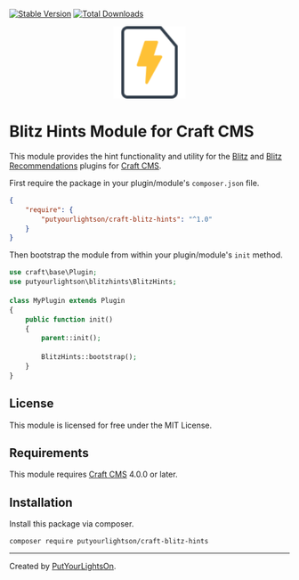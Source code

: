 [![Stable Version](https://img.shields.io/packagist/v/putyourlightson/craft-blitz-hints?label=stable)]((https://packagist.org/packages/putyourlightson/craft-blitz-hints))
[![Total Downloads](https://img.shields.io/packagist/dt/putyourlightson/craft-blitz-hints)](https://packagist.org/packages/putyourlightson/craft-blitz-hints)

<p align="center"><img width="130" src="https://raw.githubusercontent.com/putyourlightson/craft-blitz-hints/develop/src/icon.svg"></p>

# Blitz Hints Module for Craft CMS

This module provides the hint functionality and utility for the [Blitz](https://putyourlightson.com/plugins/blitz) and [Blitz Recommendations](https://putyourlightson.com/plugins/blitz-recommendations) plugins for [Craft CMS](https://craftcms.com/).  

First require the package in your plugin/module's `composer.json` file.

```json
{
    "require": {
        "putyourlightson/craft-blitz-hints": "^1.0"
    }
}
```

Then bootstrap the module from within your plugin/module's `init` method.

```php
use craft\base\Plugin;
use putyourlightson\blitzhints\BlitzHints;

class MyPlugin extends Plugin
{
    public function init()
    {
        parent::init();

        BlitzHints::bootstrap();
    }
}
```

## License

This module is licensed for free under the MIT License.

## Requirements

This module requires [Craft CMS](https://craftcms.com/) 4.0.0 or later.

## Installation

Install this package via composer.

```shell
composer require putyourlightson/craft-blitz-hints
```

---

Created by [PutYourLightsOn](https://putyourlightson.com/).

